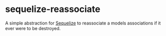 # sequelize-reassociate
A simple abstraction for [Sequelize](http://docs.sequelizejs.com/en/v3/) to reassociate a models associations if it ever were to be destroyed.

